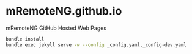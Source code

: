 # mRemoteNG.github.io
mRemoteNG GitHub Hosted Web Pages

```bash
bundle install
bundle exec jekyll serve -w --config _config.yaml,_config-dev.yaml
```
